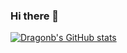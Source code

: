 ### Hi there 👋

<!--
**dydqh/dydqh** is a ✨ _special_ ✨ repository because its `README.md` (this file) appears on your GitHub profile.

Here are some ideas to get you started:

- 🔭 I’m currently working on ...
- 🌱 I’m currently learning ...
- 👯 I’m looking to collaborate on ...
- 🤔 I’m looking for help with ...
- 💬 Ask me about ...
- 📫 How to reach me: ...
- 😄 Pronouns: ...
- ⚡ Fun fact: ...
-->

[![Dragonb's GitHub stats](https://github-readme-stats.vercel.app/api?username=dydqh)](https://github.com/anuraghazra/github-readme-stats)
